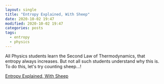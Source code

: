 ```yaml
---
layout: single
title: "Entropy Explained, With Sheep"
date: 2020-10-02 19:47
modified: 2020-10-02 19:47
categories: posts
tags:
  - entropy
  - physics
---
```


All Physics students learn the Second Law of Thermodynamics, that entropy always increases. But not all such students understand why this is. To do this, let's try counting sheep...!

[Entropy Explained, With Sheep](https://aatishb.com/entropy/)

